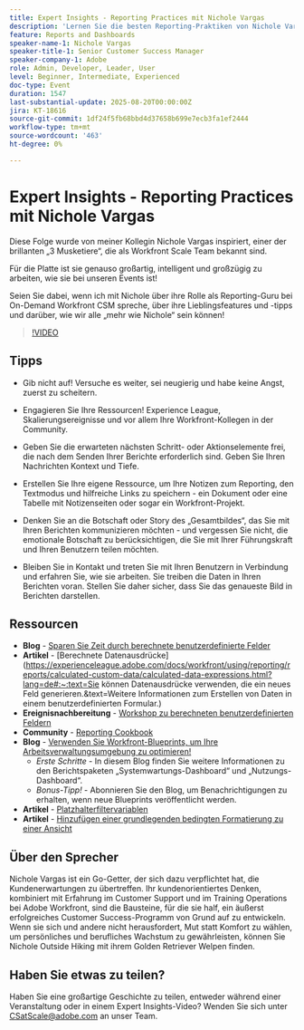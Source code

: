 ```yaml
---
title: Expert Insights - Reporting Practices mit Nichole Vargas
description: 'Lernen Sie die besten Reporting-Praktiken von Nichole Vargas kennen: Verbessern Sie Ihre Workfront-Reporting-Fähigkeiten mit berechneten Feldern, Tipps zum Storytelling und von der Community gesteuerten Ressourcen.'
feature: Reports and Dashboards
speaker-name-1: Nichole Vargas
speaker-title-1: Senior Customer Success Manager
speaker-company-1: Adobe
role: Admin, Developer, Leader, User
level: Beginner, Intermediate, Experienced
doc-type: Event
duration: 1547
last-substantial-update: 2025-08-20T00:00:00Z
jira: KT-18616
source-git-commit: 1df24f5fb68bbd4d37658b699e7ecb3fa1ef2444
workflow-type: tm+mt
source-wordcount: '463'
ht-degree: 0%

---
```



# Expert Insights - Reporting Practices mit Nichole Vargas

Diese Folge wurde von meiner Kollegin Nichole Vargas inspiriert, einer der brillanten „3 Musketiere“, die als Workfront Scale Team bekannt sind.

Für die Platte ist sie genauso großartig, intelligent und großzügig zu arbeiten, wie sie bei unseren Events ist! 

Seien Sie dabei, wenn ich mit Nichole über ihre Rolle als Reporting-Guru bei On-Demand Workfront CSM spreche, über ihre Lieblingsfeatures und -tipps und darüber, wie wir alle „mehr wie Nichole“ sein können! 

>[!VIDEO](https://video.tv.adobe.com/v/3469894/?learn=on&enablevpops)

## Tipps

* Gib nicht auf! Versuche es weiter, sei neugierig und habe keine Angst, zuerst zu scheitern. 
* Engagieren Sie Ihre Ressourcen! Experience League, Skalierungsereignisse und vor allem Ihre Workfront-Kollegen in der Community. 
* Geben Sie die erwarteten nächsten Schritt- oder Aktionselemente frei, die nach dem Senden Ihrer Berichte erforderlich sind. Geben Sie Ihren Nachrichten Kontext und Tiefe.

* Erstellen Sie Ihre eigene Ressource, um Ihre Notizen zum Reporting, den Textmodus und hilfreiche Links zu speichern - ein Dokument oder eine Tabelle mit Notizenseiten oder sogar ein Workfront-Projekt. 
* Denken Sie an die Botschaft oder Story des „Gesamtbildes“, das Sie mit Ihren Berichten kommunizieren möchten - und vergessen Sie nicht, die emotionale Botschaft zu berücksichtigen, die Sie mit Ihrer Führungskraft und Ihren Benutzern teilen möchten. 
* Bleiben Sie in Kontakt und treten Sie mit Ihren Benutzern in Verbindung und erfahren Sie, wie sie arbeiten. Sie treiben die Daten in Ihren Berichten voran. Stellen Sie daher sicher, dass Sie das genaueste Bild in Berichten darstellen. 

## Ressourcen

* **Blog** - [Sparen Sie Zeit durch berechnete benutzerdefinierte Felder](https://experienceleaguecommunities.adobe.com/t5/workfront-blogs/save-time-using-calculated-fields-to-capture-dates-details-and/ba-p/518237?profile.language=de)
* **Artikel** - [Berechnete Datenausdrücke]&#x200B;(https://experienceleague.adobe.com/docs/workfront/using/reporting/reports/calculated-custom-data/calculated-data-expressions.html?lang=de#:~:text=Sie können Datenausdrücke verwenden, die ein neues Feld generieren.&amp;text=Weitere Informationen zum Erstellen von Daten in einem benutzerdefinierten Formular.)
* **Ereignisnachbereitung** - [Workshop zu berechneten benutzerdefinierten Feldern](https://experienceleaguecommunities.adobe.com/t5/workfront-discussions/follow-up-calculated-custom-fields-workshop/td-p/592725?profile.language=de)
* **Community** - [Reporting Cookbook](https://experienceleaguecommunities.adobe.com/t5/workfront-discussions/the-first-ever-adobe-workfront-customer-reporting-cookbook-is/m-p/478722?profile.language=de#M1406)
* **Blog** - [Verwenden Sie Workfront-Blueprints, um Ihre Arbeitsverwaltungsumgebung zu optimieren!](https://experienceleaguecommunities.adobe.com/t5/workfront-blogs/use-workfront-blueprints-to-optimize-your-work-management/ba-p/547147?profile.language=de)
   * *Erste Schritte* - In diesem Blog finden Sie weitere Informationen zu den Berichtspaketen „Systemwartungs-Dashboard“ und „Nutzungs-Dashboard“. 
   * *Bonus-Tipp!* - Abonnieren Sie den Blog, um Benachrichtigungen zu erhalten, wenn neue Blueprints veröffentlicht werden. 
* **Artikel** - [Platzhalterfiltervariablen](https://experienceleague.adobe.com/docs/workfront/using/reporting/reports/report-elements/understand-wildcard-filter-variables.html?lang=de)
* **Artikel** - [Hinzufügen einer grundlegenden bedingten Formatierung zu einer Ansicht](https://experienceleague.adobe.com/docs/workfront-learn/tutorials-workfront/reporting/basic-reporting/add-basic-conditional-formatting-to-a-view.html?lang=de)

## Über den Sprecher

Nichole Vargas ist ein Go-Getter, der sich dazu verpflichtet hat, die Kundenerwartungen zu übertreffen. Ihr kundenorientiertes Denken, kombiniert mit Erfahrung im Customer Support und im Training Operations bei Adobe Workfront, sind die Bausteine, für die sie half, ein äußerst erfolgreiches Customer Success-Programm von Grund auf zu entwickeln. Wenn sie sich und andere nicht herausfordert, Mut statt Komfort zu wählen, um persönliches und berufliches Wachstum zu gewährleisten, können Sie Nichole Outside Hiking mit ihrem Golden Retriever Welpen finden. 

## Haben Sie etwas zu teilen?

Haben Sie eine großartige Geschichte zu teilen, entweder während einer Veranstaltung oder in einem Expert Insights-Video? Wenden Sie sich unter [CSatScale@adobe.com](mailto:CSatScale@adobe.com) an unser Team.

